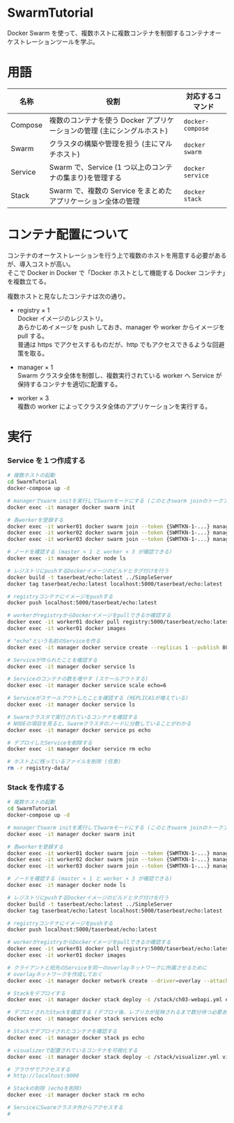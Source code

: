 # SwarmTutorial

Docker Swarm を使って、複数ホストに複数コンテナを制御するコンテナオーケストレーションツールを学ぶ。

# 用語

| 名称    | 役割                                                                    | 対応するコマンド |
| ------- | ----------------------------------------------------------------------- | ---------------- |
| Compose | 複数のコンテナを使う Docker アプリケーションの管理 (主にシングルホスト) | `docker-compose` |
| Swarm   | クラスタの構築や管理を担う (主にマルチホスト)                           | `docker swarm`   |
| Service | Swarm で、Service (1 つ以上のコンテナの集まり)を管理する                | `docker service` |
| Stack   | Swarm で、複数の Service をまとめたアプリケーション全体の管理           | `docker stack`   |

# コンテナ配置について

コンテナのオーケストレーションを行う上で複数のホストを用意する必要があるが、導入コストが高い。  
そこで Docker in Docker で「Docker ホストとして機能する Docker コンテナ」を複数立てる。

複数ホストと見なしたコンテナは次の通り。

- registry × 1  
  Docker イメージのレジストリ。  
  あらかじめイメージを push しておき、manager や worker からイメージを pull する。  
  普通は https でアクセスするものだが、http でもアクセスできるような回避策を取る。

- manager × 1  
  Swarm クラスタ全体を制御し、複数実行されている worker へ Service が保持するコンテナを適切に配置する。

- worker × 3  
  複数の worker によってクラスタ全体のアプリケーションを実行する。

# 実行

### Service を１つ作成する

```bash
# 複数ホストの起動
cd SwarmTutorial
docker-compose up -d

# managerでswarm initを実行してSwarmモードにする (このときswarm joinのトークンが表示されるので控えておく)
docker exec -it manager docker swarm init

# 各workerを登録する
docker exec -it worker01 docker swarm join --token {SWMTKN-1-...} manager:2377
docker exec -it worker02 docker swarm join --token {SWMTKN-1-...} manager:2377
docker exec -it worker03 docker swarm join --token {SWMTKN-1-...} manager:2377

# ノードを確認する (master × 1 と worker × 3 が確認できる)
docker exec -it manager docker node ls

# レジストリにpushするDockerイメージのビルドとタグ付けを行う
docker build -t taserbeat/echo:latest ../SimpleServer
docker tag taserbeat/echo:latest localhost:5000/taserbeat/echo:latest

# registryコンテナにイメージをpushする
docker push localhost:5000/taserbeat/echo:latest

# workerがregistryからDockerイメージをpullできるか確認する
docker exec -it worker01 docker pull registry:5000/taserbeat/echo:latest
docker exec -it worker01 docker images

# "echo"という名前のServiceを作る
docker exec -it manager docker service create --replicas 1 --publish 8000:8080 --name echo registry:5000/taserbeat/echo:latest

# Serviceが作られたことを確認する
docker exec -it manager docker service ls

# Serviceのコンテナの数を増やす (スケールアウトする)
docker exec -it manager docker service scale echo=6

# Serviceがスケールアウトしたことを確認する (REPLICASが増えている)
docker exec -it manager docker service ls

# Swarmクラスタで実行されているコンテナを確認する
# NODEの項目を見ると、Swarmクラスタのノードに分散していることがわかる
docker exec -it manager docker service ps echo

# デプロイしたServiceを削除する
docker exec -it manager docker service rm echo

# ホスト上に残っているファイルを削除 (任意)
rm -r registry-data/
```

### Stack を作成する

```bash
# 複数ホストの起動
cd SwarmTutorial
docker-compose up -d

# managerでswarm initを実行してSwarmモードにする (このときswarm joinのトークンが表示されるので控えておく)
docker exec -it manager docker swarm init

# 各workerを登録する
docker exec -it worker01 docker swarm join --token {SWMTKN-1-...} manager:2377
docker exec -it worker02 docker swarm join --token {SWMTKN-1-...} manager:2377
docker exec -it worker03 docker swarm join --token {SWMTKN-1-...} manager:2377

# ノードを確認する (master × 1 と worker × 3 が確認できる)
docker exec -it manager docker node ls

# レジストリにpushするDockerイメージのビルドとタグ付けを行う
docker build -t taserbeat/echo:latest ../SimpleServer
docker tag taserbeat/echo:latest localhost:5000/taserbeat/echo:latest

# registryコンテナにイメージをpushする
docker push localhost:5000/taserbeat/echo:latest

# workerがregistryからDockerイメージをpullできるか確認する
docker exec -it worker01 docker pull registry:5000/taserbeat/echo:latest
docker exec -it worker01 docker images

# クライアントと宛先のServiceを同一のoverlayネットワークに所属させるために
# overlayネットワークを作成しておく
docker exec -it manager docker network create --driver=overlay --attachable ch03

# Stackをデプロイする
docker exec -it manager docker stack deploy -c /stack/ch03-webapi.yml echo

# デプロイされたStackを確認する (デプロイ後、レプリカが反映されるまで数分待つ必要あり)
docker exec -it manager docker stack services echo

# Stackでデプロイされたコンテナを確認する
docker exec -it manager docker stack ps echo

# visualizerで配置されているコンテナを可視化する
docker exec -it manager docker stack deploy -c /stack/visualizer.yml visualizer

# ブラウザでアクセスする
# http://localhost:9000

# Stackの削除 (echoを削除)
docker exec -it manager docker stack rm echo

# ServiceにSwarmクラスタ外からアクセスする
#
```
